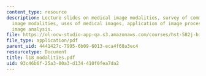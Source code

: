 ```yaml
---
content_type: resource
description: Lecture slides on medical image modalities, survey of common medical
  image modalities, uses of medical images, application of image processing, and medical
  image analysis.
file: https://ol-ocw-studio-app-qa.s3.amazonaws.com/courses/hst-582j-biomedical-signal-and-image-processing-spring-2007/93c46b6f25a300a3d134410f0fea7da2_l18_modalities.pdf
file_type: application/pdf
parent_uid: 4441427c-7995-6b09-6013-eca4f68a3ec4
resourcetype: Document
title: l18_modalities.pdf
uid: 93c46b6f-25a3-00a3-d134-410f0fea7da2
---
```

